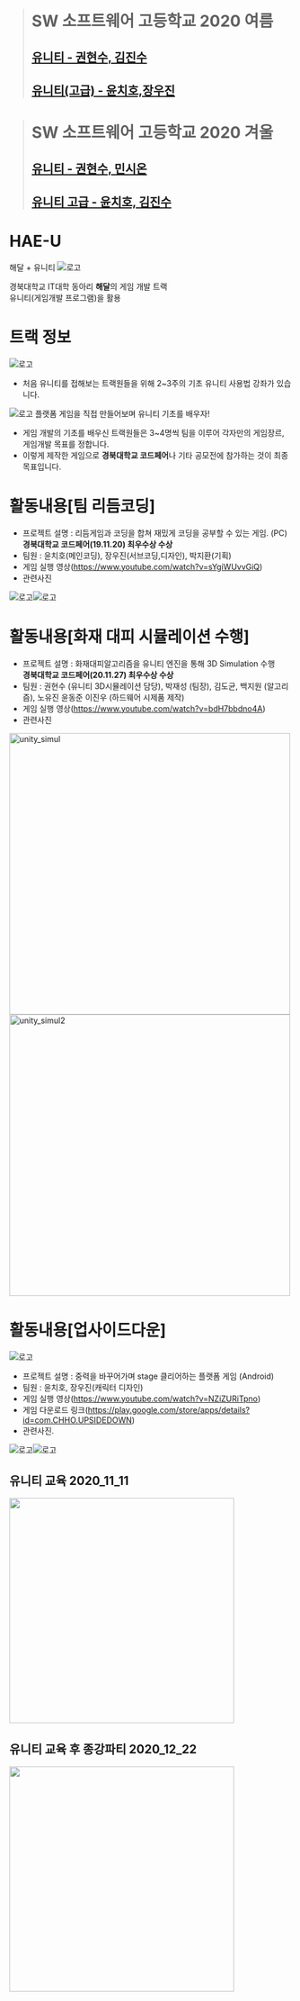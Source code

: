 > # SW 소프트웨어 고등학교 2020 여름
> 
> ## [유니티 - 권현수, 김진수](Lectures/L1.md)
>
> ## [유니티(고급) - 윤치호,장우진](Lectures2/L1.md)

> # SW 소프트웨어 고등학교 2020 겨울
> 
> ## [유니티 - 권현수, 민시온](https://github.com/KwonHyeonSu/2020_Winter_Hae_U/blob/main/README.md)
> ## [유니티 고급 - 윤치호, 김진수](Lectures3/files.md)


# HAE-U
해달 + 유니티
![로고](Readme/fulllogo.png)

경북대학교 IT대학 동아리 **해달**의 게임 개발 트랙  
유니티(게임개발 프로그램)을 활용

# 트랙 정보
 ![로고](Readme/Unity.PNG)
 * 처음 유니티를 접해보는 트랙원들을 위해 2~3주의 기초 유니티 사용법 강좌가 있습니다.
 
 ![로고](Readme/b1.PNG) 플랫폼 게임을 직접 만들어보며 유니티 기초를 배우자!
 
 * 게임 개발의 기초를 배우신 트랙원들은 3~4명씩 팀을 이루어 각자만의 게임장르, 게임개발 목표를 정합니다.
 * 이렇게 제작한 게임으로 **경북대학교 코드페어**나 기타 공모전에 참가하는 것이 최종 목표입니다.

# 활동내용[팀 리듬코딩]
 * 프로젝트 설명 : 리듬게임과 코딩을 합쳐 재밌게 코딩을 공부할 수 있는 게임. (PC)  
 **경북대학교 코드페어(19.11.20) 최우수상 수상** 
 * 팀원 : 윤치호(메인코딩), 장우진(서브코딩,디자인), 박지환(기획)
 * 게임 실행 영상(https://www.youtube.com/watch?v=sYgiWUvvGiQ)
 * 관련사진
 
 ![로고](Readme/rc1.PNG)![로고](Readme/rc2.PNG)
 
 # 활동내용[화재 대피 시뮬레이션 수행]
 * 프로젝트 설명 : 화재대피알고리즘을 유니티 엔진을 통해 3D Simulation 수행   
 **경북대학교 코드페어(20.11.27) 최우수상 수상**   
 * 팀원 : 권현수 (유니티 3D시뮬레이션 담당), 박재성 (팀장), 김도균, 백지원 (알고리즘), 노유진 윤동준 이진우 (하드웨어 시제품 제작)
 * 게임 실행 영상(https://www.youtube.com/watch?v=bdH7bbdno4A)
 * 관련사진
 
<img width="500" alt="unity_simul" src="https://user-images.githubusercontent.com/48755297/102977328-2ffbf200-4546-11eb-932d-44bf13a68bbc.png">
 
<img width="500" alt="unity_simul2" src="https://user-images.githubusercontent.com/48755297/102977409-4904a300-4546-11eb-9205-13f68416f7d3.png">


# 활동내용[업사이드다운]

![로고](Readme/ud1.png)
 * 프로젝트 설명 : 중력을 바꾸어가며 stage 클리어하는 플랫폼 게임 (Android)
 * 팀원 : 윤치호, 장우진(캐릭터 디자인)
 * 게임 실행 영상(https://www.youtube.com/watch?v=NZiZURiTpno)
 * 게임 다운로드 링크(https://play.google.com/store/apps/details?id=com.CHHO.UPSIDEDOWN)
 * 관련사진.
 
 ![로고](Readme/ud2.PNG)![로고](Readme/ud3.PNG)
 
 ## 유니티 교육 2020_11_11
 <img src = "https://user-images.githubusercontent.com/48755297/102976195-8bc57b80-4544-11eb-8e88-92aebac90b23.jpg" width = 400px>
 
 
 ## 유니티 교육 후 종강파티 2020_12_22
  <img src = "https://user-images.githubusercontent.com/48755297/102976198-8cf6a880-4544-11eb-81bb-2b6ddf903d04.jpg" width = 400px>

